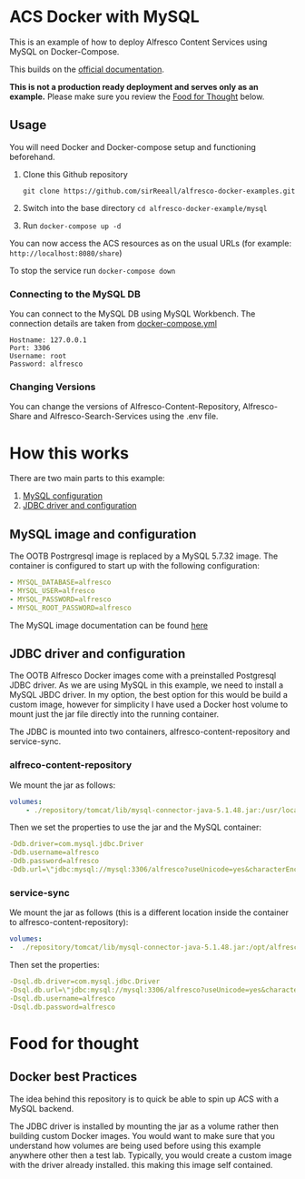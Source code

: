 # ACS Docker with MySQL

This is an example of how to deploy Alfresco Content Services using MySQL on Docker-Compose.

This builds on the [official documentation](https://docs.alfresco.com/content-services/latest/config/databases/#mysql-and-mariadb).

**This is not a production ready deployment and serves only as an example.** Please make sure you review the [Food for Thought](#Food-for-thought) below.

## Usage

You will need Docker and Docker-compose setup and functioning beforehand.

1. Clone this Github repository

   `git clone https://github.com/sirReeall/alfresco-docker-examples.git`

2. Switch into the base directory `cd alfresco-docker-example/mysql`
3. Run `docker-compose up -d`

You can now access the ACS resources as on the usual URLs (for example: `http://localhost:8080/share`)

To stop the service run `docker-compose down`

### Connecting to the MySQL DB

You can connect to the MySQL DB using MySQL Workbench. The connection details are taken from [docker-compose.yml](./docker-compose.yml#L113)

```
Hostname: 127.0.0.1
Port: 3306
Username: root
Password: alfresco
```
### Changing Versions

You can change the versions of Alfresco-Content-Repository, Alfresco-Share and Alfresco-Search-Services using the .env file.

# How this works

There are two main parts to this example:

1. [MySQL configuration](#MySQL-image-and-configuration)
2. [JDBC driver and configuration](#JDBC-driver-and-configuration)

## MySQL image and configuration

The OOTB Postrgresql image is replaced by a MySQL 5.7.32 image. The container is configured to start up with the following configuration:

```yaml
- MYSQL_DATABASE=alfresco
- MYSQL_USER=alfresco
- MYSQL_PASSWORD=alfresco
- MYSQL_ROOT_PASSWORD=alfresco
```

The MySQL image documentation can be found [here](https://hub.docker.com/_/mysql)

## JDBC driver and configuration

The OOTB Alfresco Docker images come with a preinstalled Postgresql JDBC driver. As we are using MySQL in this example, we need to install a MySQL JBDC driver. In my option, the best option for this would be build a custom image, however for simplicity I have used a Docker host volume to mount just the jar file directly into the running container. 

The JDBC is mounted into two containers, alfresco-content-repository and service-sync.

### alfreco-content-repository

We mount the jar as follows:

```yaml
volumes: 
    - ./repository/tomcat/lib/mysql-connector-java-5.1.48.jar:/usr/local/tomcat/lib/mysql-connector-java-5.1.48.jar
```

Then we set the properties to use the jar and the MySQL container:

```yaml
-Ddb.driver=com.mysql.jdbc.Driver
-Ddb.username=alfresco
-Ddb.password=alfresco
-Ddb.url=\"jdbc:mysql://mysql:3306/alfresco?useUnicode=yes&characterEncoding=UTF-8&useSSL=false\"
```
### service-sync

We mount the jar as follows (this is a different location inside the container to alfresco-content-repository):

```yaml
volumes: 
-  ./repository/tomcat/lib/mysql-connector-java-5.1.48.jar:/opt/alfresco-sync-service/connectors/mysql-connector-java-5.1.48.jar
```

Then set the properties:

```yaml
-Dsql.db.driver=com.mysql.jdbc.Driver
-Dsql.db.url=\"jdbc:mysql://mysql:3306/alfresco?useUnicode=yes&characterEncoding=UTF-8&useSSL=false\"
-Dsql.db.username=alfresco
-Dsql.db.password=alfresco
```

# Food for thought

## Docker best Practices

The idea behind this repository is to quick be able to spin up ACS with a MySQL backend. 

The JDBC driver is installed by mounting the jar as a volume rather then building custom Docker images. You would want to make sure that you understand how volumes are being used before using this example anywhere other then a test lab. Typically, you would create a custom image with the driver already installed. this making this image self contained.
